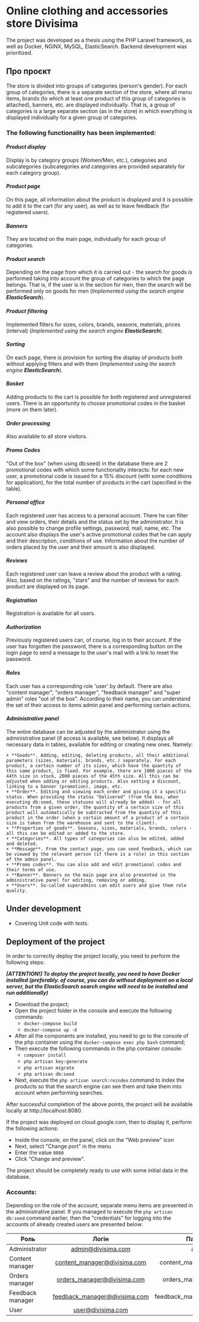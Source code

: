 # Online clothing and accessories store Divisima

The project was developed as a thesis using the PHP Laravel framework, as well as Docker, NGINX, MySQL, ElasticSearch.
Backend development was prioritized.

## Про проєкт

The store is divided into groups of categories (person's gender). For each group of categories, there is a separate section of the store, where all menu items, brands (to which at least one product of this group of categories is attached), banners, etc. are displayed individually. That is, a group of categories is a large separate section (as in the store) in which everything is displayed individually for a given group of categories.

### The following functionality has been implemented:

#### _Product display_
Display is by category groups (Women/Men, etc.), categories and subcategories (subcategories and categories are provided separately for each category group).
#### _Product page_
On this page, all information about the product is displayed and it is possible to add it to the cart (for any user), as well as to leave feedback (for registered users).
#### _Banners_
They are located on the main page, individually for each group of categories.
#### _Product search_
Depending on the page from which it is carried out - the search for goods is performed taking into account the group of categories to which the page belongs. That is, if the user is in the section for men, then the search will be performed only on goods for men (_Implemented using the search engine **ElasticSearch**_).
#### _Product filtering_
Implemented filters for sizes, colors, brands, seasons, materials, prices (interval) (_Implemented using the search engine **ElasticSearch**_).
#### _Sorting_
On each page, there is provision for sorting the display of products both without applying filters and with them (_Implemented using the search engine **ElasticSearch**_).
#### _Basket_
Adding products to the cart is possible for both registered and unregistered users. There is an opportunity to choose promotional codes in the basket (more on them later).
#### _Order processing_
Also available to all store visitors.
#### _Promo Codes_
"Out of the box" (when using db:seed) in the database there are 2 promotional codes with which some functionality interacts: for each new user, a promotional code is issued for a 15% discount (with some conditions for application), for the total number of products in the cart (specified in the table).
#### _Personal office_
Each registered user has access to a personal account. There he can filter and view orders, their details and the status set by the administrator. It is also possible to change profile settings, password, mail, name, etc. The account also displays the user's active promotional codes that he can apply and their description, conditions of use. Information about the number of orders placed by the user and their amount is also displayed.
#### _Reviews_
Each registered user can leave a review about the product with a rating. Also, based on the ratings, "stars" and the number of reviews for each product are displayed on its page.
#### _Registration_
Registration is available for all users.
#### _Authorization_
Previously registered users can, of course, log in to their account. If the user has forgotten the password, there is a corresponding button on the login page to send a message to the user's mail with a link to reset the password.
#### _Roles_
Each user has a corresponding role 'user' by default. There are also "content manager", "orders manager", "feedback manager" and "super admin" roles "out of the box". According to their name, you can understand the set of their access to items admin panel and performing certain actions.
#### _Administrative panel_
The entire database can be adjusted by the administrator using the administrative panel (if access is available, see below). It displays all necessary data in tables, available for editing or creating new ones. Namely:
   
    + **Goods**. Adding, editing, deleting products, all their additional parameters (sizes, materials, brands, etc.) separately. For each product, a certain number of its sizes, which have the quantity of this same product, is fixed. For example, there are 1000 pieces of the 44th size in stock, 2000 pieces of the 45th size. All this can be adjusted when adding or editing products. Also setting a discount, linking to a banner (promotion), image, etc.
    + **Order**. Editing and viewing each order and giving it a specific status. When providing the status "Delivered" (from the box, when executing db:seed, these statuses will already be added) - for all products from a given order, the quantity of a certain size of this product will automatically be subtracted from the quantity of this product in the order (when a certain amount of a product of a certain size is taken from the warehouse and sent to the client).
    + **Properties of goods**. Seasons, sizes, materials, brands, colors - all this can be edited or added to the store.
    + **Categories**. All types of categories can also be edited, added and deleted.
    + **Message**. From the contact page, you can send feedback, which can be viewed by the relevant person (if there is a role) in this section of the admin panel.
    + **Promo codes**. You can also add and edit promotional codes and their terms of use.
    + **Banner**. Banners on the main page are also presented in the administrative panel for editing, removing or adding.
    + **Users**. So-called superadmins can edit users and give them role quality.

## Under development
- Covering Unit code with tests.

## Deployment of the project

In order to correctly deploy the project locally, you need to perform the following steps:

**_[ATTENTION!] To deploy the project locally, you need to have Docker installed (preferably. of course, you can do without deployment on a local server, but the ElasticSearch search engine will need to be installed and run additionally)_**

- Download the project;
- Open the project folder in the console and execute the following commands:
     + `docker-compose build`
     + `docker-compose up -d`
- After all the components are installed, you need to go to the console of the php container using the `docker-compose exec php bash` command;
- Then execute the following commands in the php container console:
     + `composer install`
     + `php artisan key:generate`
     + `php artisan migrate`
     + `php artisan db:seed`
- Next, execute the `php artisan search:reindex` command to index the products so that the search engine can see them and take them into account when performing searches.

After successful completion of the above points, the project will be available locally at http://localhost:8080.

If the project was deployed on cloud.google.com, then to display it, perform the following actions:

- Inside the console, on the panel, click on the "Web preview" icon
- Next, select "Change port" in the menu
- Enter the value `8080`
- Click "Change and preview".

The project should be completely ready to use with some initial data in the database.

### Accounts:
Depending on the role of the account, separate menu items are presented in the administrative panel. If you managed to execute the `php artisan db:seed` command earlier, then the "credentials" for logging into the accounts of already created users are presented below:

| Роль                  |             Логін             |                                  Пароль |
|-----------------------|:-----------------------------:|----------------------------------------:|
| Administrator         |      admin@divisima.com       |                                   admin |
| Content manager       | content_manager@divisima.com  |                         content_manager |
| Orders manager        |  orders_manager@divisima.com  |                          orders_manager |
| Feedback manager      | feedback_manager@divisima.com |                        feedback_manager |
| User                  |       user@divisima.com       |                                    user |
